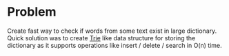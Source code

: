 # Problem

Create fast way to check if words from some text exist in large dictionary. Quick solution was to create [Trie](https://www.geeksforgeeks.org/trie-insert-and-search/) like data structure for storing the dictionary as it supports operations like insert / delete / search in O(n) time.  
